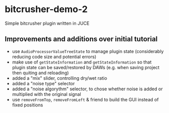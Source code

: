 # bitcrusher-demo-2

Simple bitcrusher plugin written in JUCE

## Improvements and additions over initial tutorial 

* use `AudioProcessorValueTreeState` to manage plugin state (considerably reducing code size and potential errors) 
* make use of `getStateInformation` and `getStateInformation` so that plugin state can be saved/restored by DAWs (e.g. when saving project then quiting and reloading)
* added a "mix" slider, controlling dry/wet ratio 
* added a "noise type" selector
* added a "noise algorythm" selector, to chose whether noise is added or multiplied with the original signal
* use `removeFromTop`, `removeFromLeft` & friend to build the GUI instead of fixed positions
